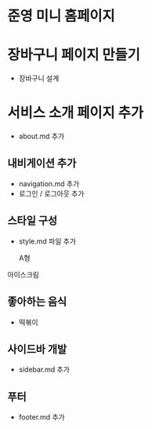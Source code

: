 # 준영 미니 홈페이지

# 장바구니 페이지 만들기

- 장바구니 설계

# 서비스 소개 페이지 추가

- about.md 추가

## 내비게이션 추가

- navigation.md 추가
- 로그인 / 로그아웃 추가

## 스타일 구성

- style.md 파일 추가

  A형

아이스크림

## 좋아하는 음식

- 떡볶이

## 사이드바 개발

- sidebar.md 추가

## 푸터

- footer.md 추가
